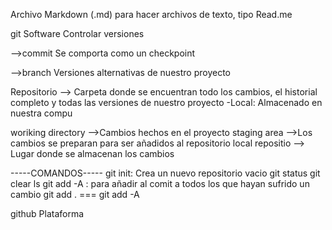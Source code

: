 Archivo Markdown (.md) para hacer archivos de texto, tipo Read.me


git
Software
Controlar versiones


-->commit
Se comporta como un checkpoint

-->branch
Versiones alternativas de nuestro proyecto

Repositorio --> Carpeta donde se encuentran todo los cambios, el historial completo y todas las versiones de nuestro proyecto
    -Local: Almacenado en nuestra compu 

woriking directory -->Cambios hechos en el proyecto
staging area -->Los cambios se preparan para ser añadidos al repositorio local
repositio --> Lugar donde se almacenan los cambios


-----COMANDOS-----
git init: Crea un  nuevo repositorio vacio
git status
git clear
ls 
git add -A : para añadir al comit a todos los que hayan sufrido un cambio
git add . === git add -A




github
Plataforma